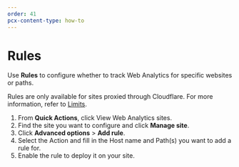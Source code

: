 ```yaml
---
order: 41
pcx-content-type: how-to
---
```


# Rules

Use **Rules** to configure whether to track Web Analytics for specific websites or paths.

Rules are only available for sites proxied through Cloudflare. For more information, refer to [Limits](/web-analytics/understanding-web-analytics/limits/).

1. From **Quick Actions**, click View Web Analytics sites.
2. Find the site you want to configure and click **Manage site**.
3. Click **Advanced options** > **Add rule**.
4. Select the Action and fill in the Host name and Path(s) you want to add a rule for.
5. Enable the rule to deploy it on your site.